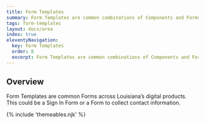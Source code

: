 ```yaml
---
title: Form Templates
summary: Form Templates are common combinations of Components and Forms elements.
tags: form-templates
layout: docs/area
index: true
eleventyNavigation:
  key: Form Templates
  order: 8
  excerpt: Form Templates are common combinations of Components and Forms elements.
---
```


## Overview

Form Templates are common Forms across Louisiana’s digital products. This could be a Sign In Form or a Form to collect contact information.

{% include 'themeables.njk' %}
